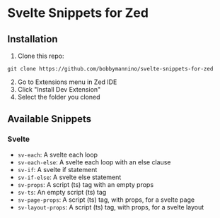 # Svelte Snippets for Zed

## Installation

1. Clone this repo:

```
git clone https://github.com/bobbymannino/svelte-snippets-for-zed
```

2. Go to Extensions menu in Zed IDE
3. Click "Install Dev Extension"
4. Select the folder you cloned

## Available Snippets

### Svelte

- `sv-each`: A svelte each loop
- `sv-each-else`: A svelte each loop with an else clause
- `sv-if`: A svelte if statement
- `sv-if-else`: A svelte else statement
- `sv-props`: A script (ts) tag with an empty props
- `sv-ts`: An empty script (ts) tag
- `sv-page-props`: A script (ts) tag, with props, for a svelte page
- `sv-layout-props`: A script (ts) tag, with props, for a svelte layout

